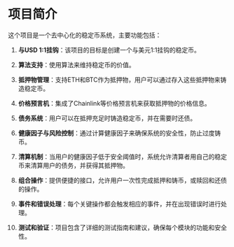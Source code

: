 # 项目简介

这个项目是一个去中心化的稳定币系统，主要功能包括：

1. **与USD 1:1挂钩**：该项目的目标是创建一个与美元1:1挂钩的稳定币。

2. **算法支持**：使用算法来维持稳定币的价值。

3. **抵押物管理**：支持ETH和BTC作为抵押物，用户可以通过存入这些抵押物来铸造稳定币。

4. **价格预言机**：集成了Chainlink等价格预言机来获取抵押物的价格信息。

5. **债务系统**：用户可以在抵押充足时铸造稳定币，并在需要时还债。

6. **健康因子与风险控制**：通过计算健康因子来确保系统的安全性，防止过度铸币。

7. **清算机制**：当用户的健康因子低于安全阈值时，系统允许清算者用自己的稳定币来清算用户的债务，并获得其抵押物。

8. **组合操作**：提供便捷的接口，允许用户一次性完成抵押和铸币，或赎回和还债的操作。

9. **事件和错误处理**：每个关键操作都会触发相应的事件，并在出现错误时进行处理。

10. **测试和验证**：项目包含了详细的测试指南和建议，确保每个模块的功能和安全性。